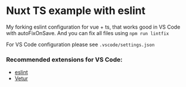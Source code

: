 # Nuxt TS example with eslint

My forking eslint configuration for vue + ts, that works good in VS Code with autoFixOnSave.
And you can fix all files using `npm run lintfix`

For VS Code configuration please see `.vscode/settings.json`

### Recommended extensions for VS Code:
- [eslint](https://marketplace.visualstudio.com/items?itemName=dbaeumer.vscode-eslint)
- [Vetur](https://marketplace.visualstudio.com/items?itemName=octref.vetur)
